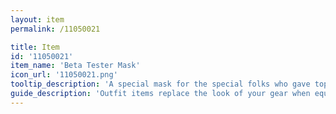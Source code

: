 ```yaml
---
layout: item
permalink: /11050021

title: Item
id: '11050021'
item_name: 'Beta Tester Mask'
icon_url: '11050021.png'
tooltip_description: 'A special mask for the special folks who gave top-notch beta feedback.'
guide_description: 'Outfit items replace the look of your gear when equipped.'
---
```

